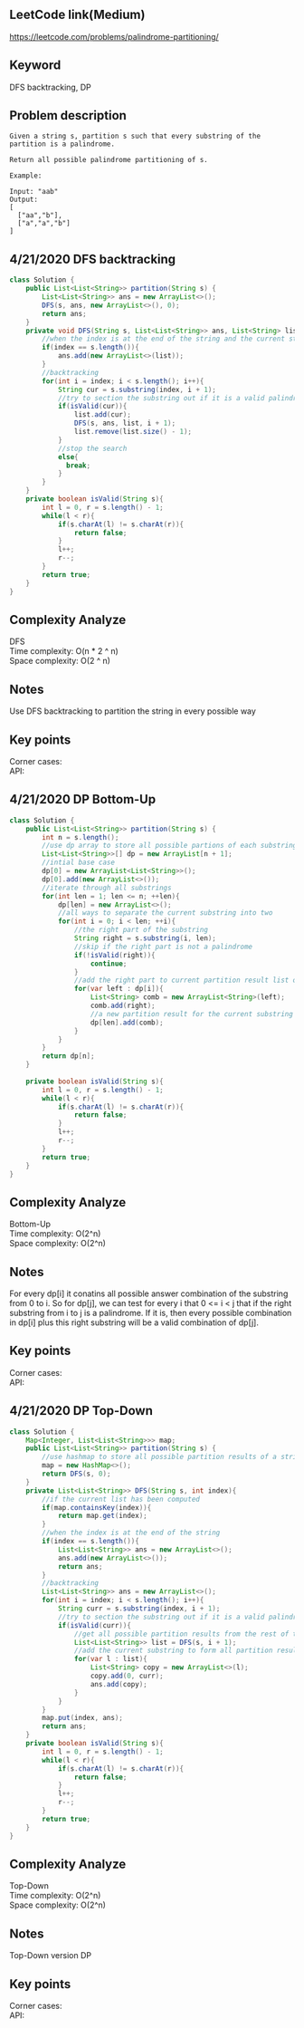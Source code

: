 ## LeetCode link(Medium)
https://leetcode.com/problems/palindrome-partitioning/

## Keyword
DFS backtracking, DP

## Problem description
```
Given a string s, partition s such that every substring of the partition is a palindrome.

Return all possible palindrome partitioning of s.

Example:

Input: "aab"
Output:
[
  ["aa","b"],
  ["a","a","b"]
]
```
## 4/21/2020 DFS backtracking

```java
class Solution {
    public List<List<String>> partition(String s) {
        List<List<String>> ans = new ArrayList<>();
        DFS(s, ans, new ArrayList<>(), 0);
        return ans;
    }
    private void DFS(String s, List<List<String>> ans, List<String> list, int index){
        //when the index is at the end of the string and the current string is empty
        if(index == s.length()){
            ans.add(new ArrayList<>(list));
        }
        //backtracking
        for(int i = index; i < s.length(); i++){
            String cur = s.substring(index, i + 1);
            //try to section the substring out if it is a valid palindrome
            if(isValid(cur)){
                list.add(cur);
                DFS(s, ans, list, i + 1);
                list.remove(list.size() - 1);
            }
            //stop the search
            else{
              break;
            }
        }
    }
    private boolean isValid(String s){
        int l = 0, r = s.length() - 1;
        while(l < r){
            if(s.charAt(l) != s.charAt(r)){
                return false;
            }
            l++;
            r--;
        }
        return true;
    }
}
```

## Complexity Analyze
DFS\
Time complexity: O(n * 2 ^ n)\
Space complexity: O(2 ^ n)

## Notes
Use DFS backtracking to partition the string in every possible way

## Key points
Corner cases: \
API:


## 4/21/2020 DP Bottom-Up

```Java
class Solution {
    public List<List<String>> partition(String s) {
        int n = s.length();
        //use dp array to store all possible partions of each substring starting from head of the string
        List<List<String>>[] dp = new ArrayList[n + 1];
        //intial base case
        dp[0] = new ArrayList<List<String>>();
        dp[0].add(new ArrayList<>());
        //iterate through all substrings
        for(int len = 1; len <= n; ++len){
            dp[len] = new ArrayList<>();
            //all ways to separate the current substring into two
            for(int i = 0; i < len; ++i){
                //the right part of the substring
                String right = s.substring(i, len);
                //skip if the right part is not a palindrome
                if(!isValid(right)){
                    continue;
                }
                //add the right part to current partition result list of left part
                for(var left : dp[i]){
                    List<String> comb = new ArrayList<String>(left);
                    comb.add(right);
                    //a new partition result for the current substring
                    dp[len].add(comb);
                }
            }
        }
        return dp[n];
    }
    
    private boolean isValid(String s){
        int l = 0, r = s.length() - 1;
        while(l < r){
            if(s.charAt(l) != s.charAt(r)){
                return false;
            }
            l++;
            r--;
        }
        return true;
    }
}
```

## Complexity Analyze
Bottom-Up\
Time complexity: O(2^n)\
Space complexity: O(2^n)

## Notes
For every dp[i] it conatins all possible answer combination of the substring from 0 to i. So for dp[j], we can test for every i that 0 <= i < j that if the right substring from i to j is a palindrome. If it is, then every possible combination in dp[i] plus this right substring will be a valid combination of dp[j]. 

## Key points
Corner cases: \
API:

## 4/21/2020 DP Top-Down

```Java
class Solution {
    Map<Integer, List<List<String>>> map;
    public List<List<String>> partition(String s) {
        //use hashmap to store all possible partition results of a string
        map = new HashMap<>();
        return DFS(s, 0);
    }
    private List<List<String>> DFS(String s, int index){
        //if the current list has been computed
        if(map.containsKey(index)){
            return map.get(index);
        }
        //when the index is at the end of the string
        if(index == s.length()){
            List<List<String>> ans = new ArrayList<>();
            ans.add(new ArrayList<>());
            return ans;
        }
        //backtracking
        List<List<String>> ans = new ArrayList<>();
        for(int i = index; i < s.length(); i++){
            String curr = s.substring(index, i + 1);
            //try to section the substring out if it is a valid palindrome
            if(isValid(curr)){
                //get all possible partition results from the rest of the string
                List<List<String>> list = DFS(s, i + 1);
                //add the current substring to form all partition results of the current level
                for(var l : list){
                    List<String> copy = new ArrayList<>(l);
                    copy.add(0, curr);
                    ans.add(copy);
                }
            }
        }
        map.put(index, ans);
        return ans;
    }
    private boolean isValid(String s){
        int l = 0, r = s.length() - 1;
        while(l < r){
            if(s.charAt(l) != s.charAt(r)){
                return false;
            }
            l++;
            r--;
        }
        return true;
    }
}
```

## Complexity Analyze
Top-Down\
Time complexity: O(2^n)\
Space complexity: O(2^n)

## Notes
Top-Down version DP

## Key points
Corner cases: \
API: